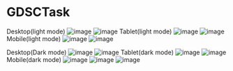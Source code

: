 # GDSCTask

Desktop(light mode)
![image](https://github.com/StoneTrooper66/GDSCTask/assets/88683784/c00406e4-a19f-4d32-bbdf-86099461a8e0)
![image](https://github.com/StoneTrooper66/GDSCTask/assets/88683784/d6cbea3e-e2c1-493b-9ad0-b110ad7b97a4)
Tablet(light mode)
![image](https://github.com/StoneTrooper66/GDSCTask/assets/88683784/ca495033-cf45-4856-a512-db433550b391)
![image](https://github.com/StoneTrooper66/GDSCTask/assets/88683784/e71cc29a-76ef-4f8c-af0c-73821569abaf)
Mobile(light mode)
![image](https://github.com/StoneTrooper66/GDSCTask/assets/88683784/a49f69ea-2ab0-4730-88d7-7db0c309f149)
![image](https://github.com/StoneTrooper66/GDSCTask/assets/88683784/88b7cb54-833a-4329-865b-e908b0945536)

Desktop(Dark mode)
![image](https://github.com/StoneTrooper66/GDSCTask/assets/88683784/48f01b05-44df-41ae-a104-825c5ab8db18)
![image](https://github.com/StoneTrooper66/GDSCTask/assets/88683784/09ca1c5e-c1eb-413a-8323-51e5215034b6)
Tablet(dark mode)
![image](https://github.com/StoneTrooper66/GDSCTask/assets/88683784/82d5b625-fb6d-457a-9a22-025dd86e7b54)
![image](https://github.com/StoneTrooper66/GDSCTask/assets/88683784/f0f8877a-84da-4d68-97f0-9485139e4740)
Mobile(dark mode)
![image](https://github.com/StoneTrooper66/GDSCTask/assets/88683784/6b8e7b05-14ab-41e3-a7f2-47487bc1224b)
![image](https://github.com/StoneTrooper66/GDSCTask/assets/88683784/2c5e2627-bcf0-432b-822a-aadec97ea32e)
![image](https://github.com/StoneTrooper66/GDSCTask/assets/88683784/5b8d7bd3-e309-490e-94d7-ba18b5c5a525)












